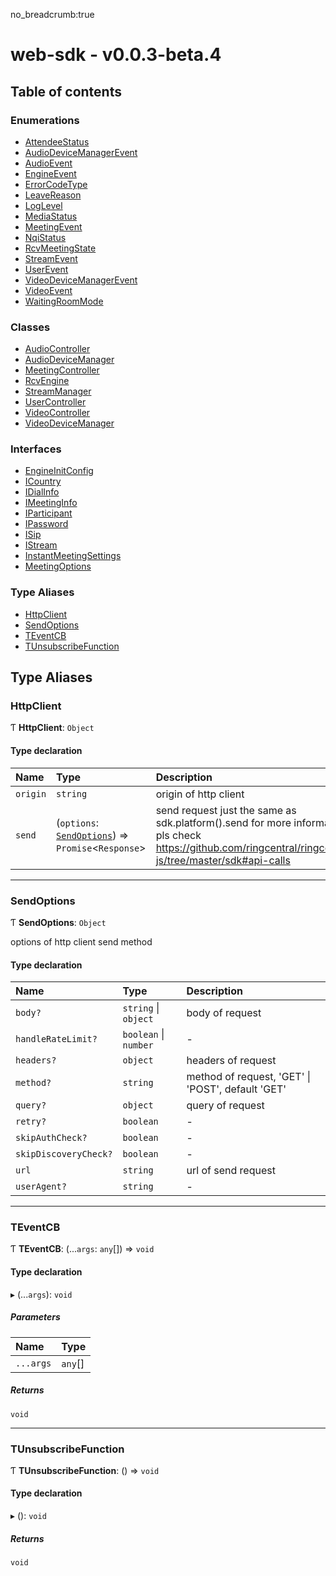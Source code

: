 no_breadcrumb:true

# web-sdk - v0.0.3-beta.4

## Table of contents

### Enumerations

- [AttendeeStatus](enums/AttendeeStatus.md)
- [AudioDeviceManagerEvent](enums/AudioDeviceManagerEvent.md)
- [AudioEvent](enums/AudioEvent.md)
- [EngineEvent](enums/EngineEvent.md)
- [ErrorCodeType](enums/ErrorCodeType.md)
- [LeaveReason](enums/LeaveReason.md)
- [LogLevel](enums/LogLevel.md)
- [MediaStatus](enums/MediaStatus.md)
- [MeetingEvent](enums/MeetingEvent.md)
- [NqiStatus](enums/NqiStatus.md)
- [RcvMeetingState](enums/RcvMeetingState.md)
- [StreamEvent](enums/StreamEvent.md)
- [UserEvent](enums/UserEvent.md)
- [VideoDeviceManagerEvent](enums/VideoDeviceManagerEvent.md)
- [VideoEvent](enums/VideoEvent.md)
- [WaitingRoomMode](enums/WaitingRoomMode.md)

### Classes

- [AudioController](classes/AudioController.md)
- [AudioDeviceManager](classes/AudioDeviceManager.md)
- [MeetingController](classes/MeetingController.md)
- [RcvEngine](classes/RcvEngine.md)
- [StreamManager](classes/StreamManager.md)
- [UserController](classes/UserController.md)
- [VideoController](classes/VideoController.md)
- [VideoDeviceManager](classes/VideoDeviceManager.md)

### Interfaces

- [EngineInitConfig](interfaces/EngineInitConfig.md)
- [ICountry](interfaces/ICountry.md)
- [IDialInfo](interfaces/IDialInfo.md)
- [IMeetingInfo](interfaces/IMeetingInfo.md)
- [IParticipant](interfaces/IParticipant.md)
- [IPassword](interfaces/IPassword.md)
- [ISip](interfaces/ISip.md)
- [IStream](interfaces/IStream.md)
- [InstantMeetingSettings](interfaces/InstantMeetingSettings.md)
- [MeetingOptions](interfaces/MeetingOptions.md)

### Type Aliases

- [HttpClient](README.md#httpclient)
- [SendOptions](README.md#sendoptions)
- [TEventCB](README.md#teventcb)
- [TUnsubscribeFunction](README.md#tunsubscribefunction)

## Type Aliases

### HttpClient

Ƭ **HttpClient**: `Object`

#### Type declaration

| Name | Type | Description |
| :------ | :------ | :------ |
| `origin` | `string` | origin of http client |
| `send` | (`options`: [`SendOptions`](README.md#sendoptions)) => `Promise`<`Response`\> | send request just the same as sdk.platform().send for more information, pls check https://github.com/ringcentral/ringcentral-js/tree/master/sdk#api-calls |

___

### SendOptions

Ƭ **SendOptions**: `Object`

options of http client send method

#### Type declaration

| Name | Type | Description |
| :------ | :------ | :------ |
| `body?` | `string` \| `object` | body of request |
| `handleRateLimit?` | `boolean` \| `number` | - |
| `headers?` | `object` | headers of request |
| `method?` | `string` | method of request, 'GET' \| 'POST', default 'GET' |
| `query?` | `object` | query of request |
| `retry?` | `boolean` | - |
| `skipAuthCheck?` | `boolean` | - |
| `skipDiscoveryCheck?` | `boolean` | - |
| `url` | `string` | url of send request |
| `userAgent?` | `string` | - |

___

### TEventCB

Ƭ **TEventCB**: (...`args`: `any`[]) => `void`

#### Type declaration

▸ (...`args`): `void`

##### Parameters

| Name | Type |
| :------ | :------ |
| `...args` | `any`[] |

##### Returns

`void`

___

### TUnsubscribeFunction

Ƭ **TUnsubscribeFunction**: () => `void`

#### Type declaration

▸ (): `void`

##### Returns

`void`
